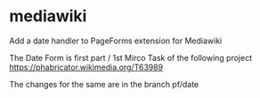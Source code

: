 # mediawiki
Add a date handler to PageForms extension for Mediawiki

The Date Form is first part / 1st Mirco Task of the following project https://phabricator.wikimedia.org/T63989

The changes for the same are in the branch pf/date

